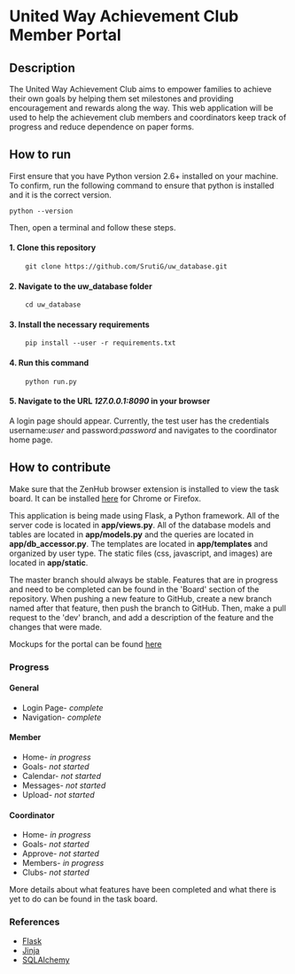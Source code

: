 # United Way Achievement Club Member Portal

## Description

The United Way Achievement Club aims to empower families to achieve their own goals by helping them set milestones and providing encouragement and rewards along the way. This web application will be used to help the achievement club members and coordinators keep track of progress and reduce dependence on paper forms. 

## How to run

First ensure that you have Python version 2.6+ installed on your machine. To confirm,
run the following command to ensure that python is installed and it is the correct version.

    python --version
    

Then, open a terminal and follow these steps.


#### 1. Clone this repository


        git clone https://github.com/SrutiG/uw_database.git
#### 2. Navigate to the uw_database folder

        cd uw_database
#### 3. Install the necessary requirements
    
        pip install --user -r requirements.txt
#### 4. Run this command

        python run.py
#### 5. Navigate to the URL *127.0.0.1:8090* in your browser
   A login page should appear. Currently, the test user has the credentials username:*user* and password:*password* and navigates to the coordinator home page.

## How to contribute
Make sure that the ZenHub browser extension is installed to view the task board. It can be installed [here](https://www.zenhub.com/extension) for Chrome or Firefox.


This application is being made using Flask, a Python framework. All of the server code is located in **app/views.py**. All of the database models and tables are located in **app/models.py** and the queries are located in **app/db_accessor.py**. The templates are located in **app/templates** and organized by user type. The static files (css, javascript, and images) are located in **app/static**.


The master branch should always be stable. Features that are in progress and need to be completed can be found in the 'Board' section of the repository. When pushing a new feature to GitHub, create a new branch named after that feature, then push the branch to GitHub. Then, make a pull request to the 'dev' branch, and add a description of the feature and the changes that were made.

Mockups for the portal can be found [here](https://balsamiq.cloud/sll25/prfco/r2278)

### Progress

#### General
* Login Page- *complete*
* Navigation- *complete*

#### Member
* Home- *in progress*
* Goals- *not started*
* Calendar- *not started*
* Messages- *not started*
* Upload- *not started*

#### Coordinator
* Home- *in progress*
* Goals- *not started*
* Approve- *not started*
* Members- *in progress*
* Clubs- *not started*

More details about what features have been completed and what there is yet to do can be found in the task board.

### References

* [Flask](http://flask.pocoo.org/docs/0.12/)
* [Jinja](http://jinja.pocoo.org/)
* [SQLAlchemy](http://flask-sqlalchemy.pocoo.org/2.3/)
